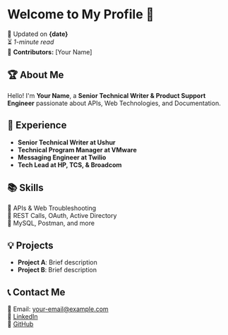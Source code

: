 # Welcome to My Profile 🚀
📅 Updated on **{date}**  
⏳ _1-minute read_  
👥 **Contributors:** [Your Name]

## 🏆 About Me
Hello! I'm **Your Name**, a **Senior Technical Writer & Product Support Engineer** passionate about APIs, Web Technologies, and Documentation.

## 🚀 Experience
- **Senior Technical Writer at Ushur**
- **Technical Program Manager at VMware**
- **Messaging Engineer at Twilio**
- **Tech Lead at HP, TCS, & Broadcom**

## 📚 Skills
🔹 APIs & Web Troubleshooting  
🔹 REST Calls, OAuth, Active Directory  
🔹 MySQL, Postman, and more  

## 💡 Projects
- **Project A**: Brief description
- **Project B**: Brief description

## 📞 Contact Me
📧 Email: [your-email@example.com](mailto:your-email@example.com)  
🔗 [LinkedIn](https://linkedin.com/in/yourprofile)  
📜 [GitHub](https://github.com/yourprofile)
